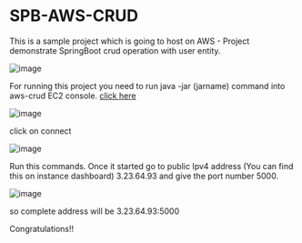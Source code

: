 # SPB-AWS-CRUD
This is a sample project which is going to host on AWS - Project demonstrate SpringBoot crud operation with user entity.

![image](https://user-images.githubusercontent.com/72852725/232255721-804d9c28-424a-47d3-892c-df150f4bae9c.png)

For running this project you need to run java -jar (jarname) command into aws-crud EC2 console. <a href="https://us-east-2.console.aws.amazon.com/ec2/home?region=us-east-2#InstanceDetails:instanceId=i-0a24a7e4cfe03dbb6">click here</a>

![image](https://user-images.githubusercontent.com/72852725/232845696-2f6444bd-c130-4bb9-8efd-7553c0f99dac.png)

click on connect 

![image](https://user-images.githubusercontent.com/72852725/232845973-4e00b1f1-a6ea-4ed8-b262-9eb4ab471333.png)

Run this commands. Once it started go to public Ipv4 address (You can find this on instance dashboard) 3.23.64.93 and give the port number 5000. <br>

![image](https://user-images.githubusercontent.com/72852725/232846902-5eef270e-99f1-4b3a-bb9a-ecb5f1998acc.png)

so complete address will be 3.23.64.93:5000<br>

Congratulations!!
